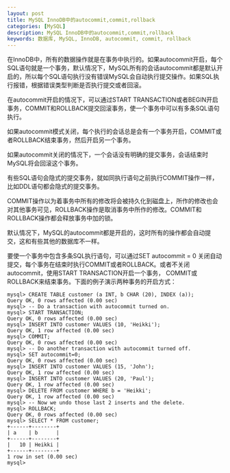 ```yaml
---
layout: post
title: MySQL InnoDB中的autocommit,commit,rollback
categories: [MySQL]
description: MySQL InnoDB中的autocommit,commit,rollback
keywords: 数据库, MySQL, InnoDB, autocommit, commit, rollback
---
```


在InnoDB中，所有的数据操作就是在事务中执行的。如果autocommit开启，每个SQL语句就是一个事务，默认情况下，MySQL所有的会话autocommit都是默认开启的，所以每个SQL语句执行没有错误MySQL会自动执行提交操作。如果SQL执行报错，根据错误类型判断是否执行提交或者回滚。

在autocommit开启的情况下，可以通过START TRANSACTION或者BEGIN开启事务，COMMIT和ROLLBACK提交回滚事务，使一个事务中可以有多条SQL语句执行。

如果autocommit模式关闭，每个执行的会话总是会有一个事务开启，COMMIT或者ROLLBACK结束事务，然后开启另一个事务。

如果autocommit关闭的情况下，一个会话没有明确的提交事务，会话结束时MySQL将会回滚这个事务。

有些SQL语句会隐式的提交事务，就如同执行语句之前执行COMMIT操作一样，比如DDL语句都会隐式的提交事务。

COMMIT操作以为着事务中所有的修改将会被持久化到磁盘上，所作的修改也会对其他事务可见，ROLLBACK操作是取消事务中所作的修改。COMMIT和ROLLBACK操作都会释放事务中加的锁。

默认情况下，MySQL的autocommit都是开启的，这时所有的操作都会自动提交，这和有些其他的数据库不一样。

要使一个事务中包含多条SQL执行语句，可以通过SET autocommit = 0 关闭自动提交，每个事务在结束时执行COMMIT或者ROLLBACK。或者不关闭autocommit，使用START TRANSACTION开启一个事务， COMMIT或 ROLLBACK来结束事务。下面的例子演示两种事务的开启方式：
```
mysql> CREATE TABLE customer (a INT, b CHAR (20), INDEX (a));
Query OK, 0 rows affected (0.00 sec)
mysql> -- Do a transaction with autocommit turned on.
mysql> START TRANSACTION;
Query OK, 0 rows affected (0.00 sec)
mysql> INSERT INTO customer VALUES (10, 'Heikki');
Query OK, 1 row affected (0.00 sec)
mysql> COMMIT;
Query OK, 0 rows affected (0.00 sec)
mysql> -- Do another transaction with autocommit turned off.
mysql> SET autocommit=0;
Query OK, 0 rows affected (0.00 sec)
mysql> INSERT INTO customer VALUES (15, 'John');
Query OK, 1 row affected (0.00 sec)
mysql> INSERT INTO customer VALUES (20, 'Paul');
Query OK, 1 row affected (0.00 sec)
mysql> DELETE FROM customer WHERE b = 'Heikki';
Query OK, 1 row affected (0.00 sec)
mysql> -- Now we undo those last 2 inserts and the delete.
mysql> ROLLBACK;
Query OK, 0 rows affected (0.00 sec)
mysql> SELECT * FROM customer;
+------+--------+
| a    | b      |
+------+--------+
|   10 | Heikki |
+------+--------+
1 row in set (0.00 sec)
mysql>
```

